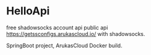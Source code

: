 # HelloApi
free shadowsocks account api
public api https://getssconfigs.arukascloud.io/ with shadowsocks.

SpringBoot project, ArukasCloud Docker build.
